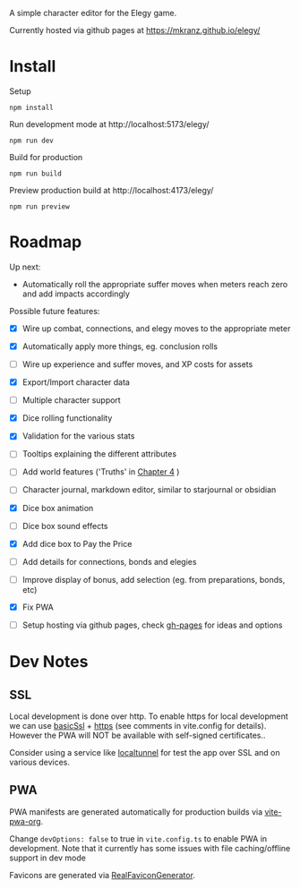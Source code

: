 A simple character editor for the Elegy game.

Currently hosted via github pages at https://mkranz.github.io/elegy/

# Install

Setup

```
npm install
```

Run development mode at http://localhost:5173/elegy/

```
npm run dev
```

Build for production 

```
npm run build
``` 

Preview production build at http://localhost:4173/elegy/ 

```
npm run preview
```





# Roadmap

Up next:
 - Automatically roll the appropriate suffer moves when meters reach zero and add impacts accordingly

Possible future features:
- [x] Wire up combat, connections, and elegy moves to the appropriate meter
- [x] Automatically apply more things, eg. conclusion rolls
- [ ] Wire up experience and suffer moves, and XP costs for assets
- [x] Export/Import character data
- [ ] Multiple character support
- [x] Dice rolling functionality
- [x] Validation for the various stats
- [ ] Tooltips explaining the different attributes
- [ ] Add world features ('Truths' in [Chapter 4](/docs/elegy/chapters/chapter4-world.md) )
- [ ] Character journal, markdown editor, similar to starjournal or obsidian
- [x] Dice box animation
- [ ] Dice box sound effects
- [x] Add dice box to Pay the Price
- [ ] Add details for connections, bonds and elegies
- [ ] Improve display of bonus, add selection (eg. from preparations, bonds, etc)
- [x] Fix PWA 
- [ ] Setup hosting via github pages, check [gh-pages](https://github.com/tschaub/gh-pages) for ideas and options


# Dev Notes

## SSL

Local development is done over http. To enable https for local development we can use [basicSsl](https://github.com/vitejs/vite-plugin-basic-ssl) + [https](https://v4.vitejs.dev/config/server-options.html#server-https) (see comments in vite.config for details). However the PWA will NOT be available with self-signed certificates..

Consider using a service like [localtunnel](https://github.com/localtunnel/localtunnel) for test the app over SSL and on various devices.

## PWA 

PWA manifests are generated automatically for production builds via [vite-pwa-org](https://vite-pwa-org.netlify.app/).

Change ```devOptions: false``` to true in ```vite.config.ts``` to enable PWA in development. Note that it currently has some issues with file caching/offline support in dev mode

Favicons are generated via [RealFaviconGenerator](https://realfavicongenerator.net/).
